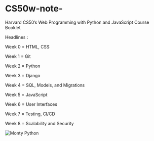 # CS50w-note-

Harvard CS50’s Web Programming with Python and JavaScript Course Booklet

Headlines :

Week 0 = HTML, CSS

Week 1 = Git

Week 2 = Python

Week 3 = Django

Week 4 = SQL, Models, and Migrations

Week 5 = JavaScript

Week 6 = User Interfaces

Week 7 = Testing, CI/CD

Week 8 = Scalability and Security

![Monty Python](https://pll.harvard.edu/sites/default/files/styles/16_9_medium/public/course/CS50W_pll.png?itok=pvEE-46J)
